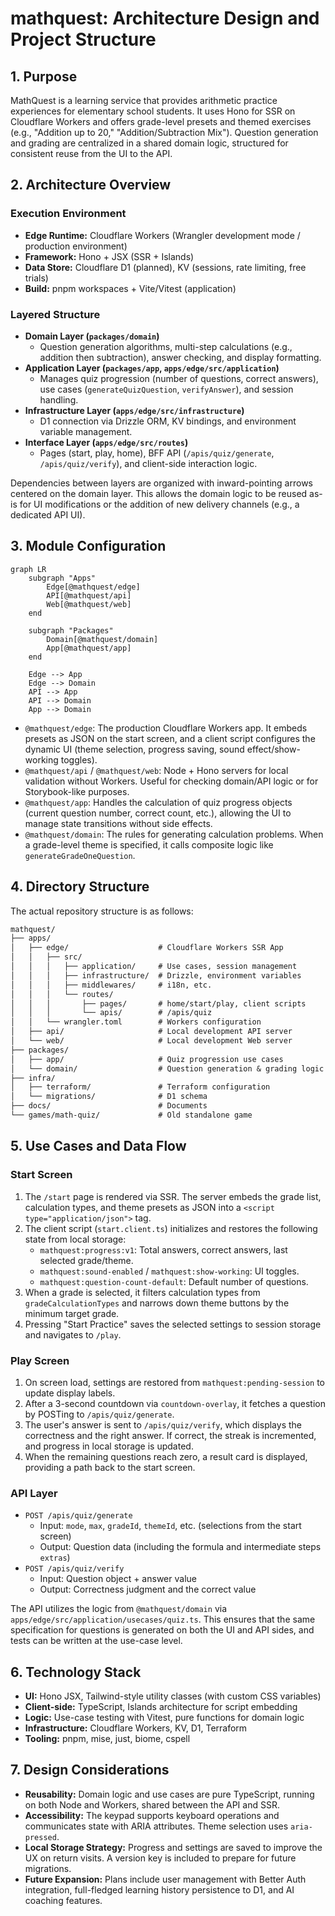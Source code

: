 # mathquest: Architecture Design and Project Structure

## 1. Purpose

MathQuest is a learning service that provides arithmetic practice experiences for elementary school students. It uses Hono for SSR on Cloudflare Workers and offers grade-level presets and themed exercises (e.g., "Addition up to 20," "Addition/Subtraction Mix"). Question generation and grading are centralized in a shared domain logic, structured for consistent reuse from the UI to the API.

## 2. Architecture Overview

### Execution Environment

- **Edge Runtime:** Cloudflare Workers (Wrangler development mode / production environment)
- **Framework:** Hono + JSX (SSR + Islands)
- **Data Store:** Cloudflare D1 (planned), KV (sessions, rate limiting, free trials)
- **Build:** pnpm workspaces + Vite/Vitest (application)

### Layered Structure

- **Domain Layer (`packages/domain`)**
  - Question generation algorithms, multi-step calculations (e.g., addition then subtraction), answer checking, and display formatting.
- **Application Layer (`packages/app`, `apps/edge/src/application`)**
  - Manages quiz progression (number of questions, correct answers), use cases (`generateQuizQuestion`, `verifyAnswer`), and session handling.
- **Infrastructure Layer (`apps/edge/src/infrastructure`)**
  - D1 connection via Drizzle ORM, KV bindings, and environment variable management.
- **Interface Layer (`apps/edge/src/routes`)**
  - Pages (start, play, home), BFF API (`/apis/quiz/generate`, `/apis/quiz/verify`), and client-side interaction logic.

Dependencies between layers are organized with inward-pointing arrows centered on the domain layer. This allows the domain logic to be reused as-is for UI modifications or the addition of new delivery channels (e.g., a dedicated API UI).

## 3. Module Configuration

```mermaid
graph LR
    subgraph "Apps"
        Edge[@mathquest/edge]
        API[@mathquest/api]
        Web[@mathquest/web]
    end

    subgraph "Packages"
        Domain[@mathquest/domain]
        App[@mathquest/app]
    end

    Edge --> App
    Edge --> Domain
    API --> App
    API --> Domain
    App --> Domain
```

- `@mathquest/edge`: The production Cloudflare Workers app. It embeds presets as JSON on the start screen, and a client script configures the dynamic UI (theme selection, progress saving, sound effect/show-working toggles).
- `@mathquest/api` / `@mathquest/web`: Node + Hono servers for local validation without Workers. Useful for checking domain/API logic or for Storybook-like purposes.
- `@mathquest/app`: Handles the calculation of quiz progress objects (current question number, correct count, etc.), allowing the UI to manage state transitions without side effects.
- `@mathquest/domain`: The rules for generating calculation problems. When a grade-level theme is specified, it calls composite logic like `generateGradeOneQuestion`.

## 4. Directory Structure

The actual repository structure is as follows:

```txt
mathquest/
├── apps/
│   ├── edge/                    # Cloudflare Workers SSR App
│   │   ├── src/
│   │   │   ├── application/     # Use cases, session management
│   │   │   ├── infrastructure/  # Drizzle, environment variables
│   │   │   ├── middlewares/     # i18n, etc.
│   │   │   └── routes/
│   │   │       ├── pages/       # home/start/play, client scripts
│   │   │       └── apis/        # /apis/quiz
│   │   └── wrangler.toml        # Workers configuration
│   ├── api/                     # Local development API server
│   └── web/                     # Local development Web server
├── packages/
│   ├── app/                     # Quiz progression use cases
│   └── domain/                  # Question generation & grading logic
├── infra/
│   ├── terraform/               # Terraform configuration
│   └── migrations/              # D1 schema
├── docs/                        # Documents
└── games/math-quiz/             # Old standalone game
```

## 5. Use Cases and Data Flow

### Start Screen

1.  The `/start` page is rendered via SSR. The server embeds the grade list, calculation types, and theme presets as JSON into a `<script type="application/json">` tag.
2.  The client script (`start.client.ts`) initializes and restores the following state from local storage:
    - `mathquest:progress:v1`: Total answers, correct answers, last selected grade/theme.
    - `mathquest:sound-enabled` / `mathquest:show-working`: UI toggles.
    - `mathquest:question-count-default`: Default number of questions.
3.  When a grade is selected, it filters calculation types from `gradeCalculationTypes` and narrows down theme buttons by the minimum target grade.
4.  Pressing "Start Practice" saves the selected settings to session storage and navigates to `/play`.

### Play Screen

1.  On screen load, settings are restored from `mathquest:pending-session` to update display labels.
2.  After a 3-second countdown via `countdown-overlay`, it fetches a question by POSTing to `/apis/quiz/generate`.
3.  The user's answer is sent to `/apis/quiz/verify`, which displays the correctness and the right answer. If correct, the streak is incremented, and progress in local storage is updated.
4.  When the remaining questions reach zero, a result card is displayed, providing a path back to the start screen.

### API Layer

- `POST /apis/quiz/generate`
  - Input: `mode`, `max`, `gradeId`, `themeId`, etc. (selections from the start screen)
  - Output: Question data (including the formula and intermediate steps `extras`)
- `POST /apis/quiz/verify`
  - Input: Question object + answer value
  - Output: Correctness judgment and the correct value

The API utilizes the logic from `@mathquest/domain` via `apps/edge/src/application/usecases/quiz.ts`. This ensures that the same specification for questions is generated on both the UI and API sides, and tests can be written at the use-case level.

## 6. Technology Stack

- **UI:** Hono JSX, Tailwind-style utility classes (with custom CSS variables)
- **Client-side:** TypeScript, Islands architecture for script embedding
- **Logic:** Use-case testing with Vitest, pure functions for domain logic
- **Infrastructure:** Cloudflare Workers, KV, D1, Terraform
- **Tooling:** pnpm, mise, just, biome, cspell

## 7. Design Considerations

- **Reusability:** Domain logic and use cases are pure TypeScript, running on both Node and Workers, shared between the API and SSR.
- **Accessibility:** The keypad supports keyboard operations and communicates state with ARIA attributes. Theme selection uses `aria-pressed`.
- **Local Storage Strategy:** Progress and settings are saved to improve the UX on return visits. A version key is included to prepare for future migrations.
- **Future Expansion:** Plans include user management with Better Auth integration, full-fledged learning history persistence to D1, and AI coaching features.
